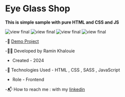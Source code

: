 # Eye Glass Shop

**This is simple sample with pure HTML and CSS and JS**


![view final](https://github.com/user-attachments/assets/3f03f701-2cd5-4d5e-91fd-8490d333eb4d)
![view final](https://github.com/user-attachments/assets/04394bd7-d4ea-48b5-89b5-dc24c698f15a)
![view final](https://github.com/user-attachments/assets/0bd13df3-7f8c-4765-9b30-80533f55af04)
![view final](https://github.com/user-attachments/assets/79086cfc-5a47-44f9-b0a9-e5b34d3b558a)

-📎 [Demo Project](https://raminkhalouie.github.io/EyeGlassShop/)

-👩‍💻 Developed by Ramin Khalouie

- Created - 2024

-🔧 Technologies Used - HTML , CSS  , SASS , JavaScript


- Role - Frontend

-📬 How to reach me : with my  [linkedin](https://www.linkedin.com/in/ramin-khalouie-83902a20a/)
